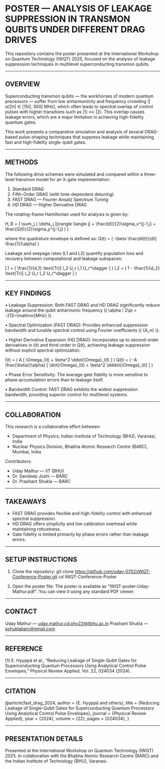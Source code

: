 POSTER — ANALYSIS OF LEAKAGE SUPPRESSION IN TRANSMON QUBITS UNDER DIFFERENT DRAG DRIVES
=======================================================================================

This repository contains the poster presented at the International Workshop on Quantum Technology (IWQT) 2025, focused on the analysis of leakage suppression techniques in multilevel superconducting transmon qubits.

---------------------------------------------------------------------------------------
OVERVIEW
---------------------------------------------------------------------------------------

Superconducting transmon qubits — the workhorses of modern quantum processors — suffer from low anharmonicity and frequency crowding (|α/2π| ∈ [150, 300] MHz), which often leads to spectral overlap of control pulses with higher transitions such as |1⟩ ↔ |2⟩.
This overlap causes leakage errors, which are a major limitation in achieving high-fidelity quantum gates.

This work presents a comparative simulation and analysis of several DRAG-based pulse-shaping techniques that suppress leakage while maintaining fast and high-fidelity single-qubit gates.

---------------------------------------------------------------------------------------
METHODS
---------------------------------------------------------------------------------------

The following drive schemes were simulated and compared within a three-level transmon model for an X-gate implementation:

1. Standard DRAG
2. Fifth-Order DRAG (with time-dependent detuning)
3. FAST DRAG — Fourier Ansatz Spectrum Tuning
4. HD DRAG — Higher Derivative DRAG

The rotating-frame Hamiltonian used for analysis is given by:

H_R = \( \sum_j ( \delta_j |j\rangle \langle j| + \frac{I(t)}{2}\sigma_x^{j-1,j} + \frac{Q(t)}{2}\sigma_y^{j-1,j} ) \)

where the quadrature envelope is defined as:
Q(t) = \( -\beta \frac{dI(t)}{dt} \frac{1}{\alpha} \)

Leakage and seepage rates (L1 and L2) quantify population loss and recovery between computational and leakage subspaces:

L1 = \( \frac{1}{d_1} \text{Tr}[ I_2 U_r I_1 U_r^\dagger ] \)
L2 = \( 1 - \frac{1}{d_2} \text{Tr}[ I_2 U_r I_2 U_r^\dagger ] \)

---------------------------------------------------------------------------------------
KEY FINDINGS
---------------------------------------------------------------------------------------

• Leakage Suppression:
  Both FAST DRAG and HD DRAG significantly reduce leakage around the qubit anharmonic frequency (\( \alpha / 2\pi = -212~\mathrm{MHz} \)).

• Spectral Optimization (FAST DRAG):
  Provides enhanced suppression bandwidth and tunable spectral control using Fourier coefficients (\( \{A_n\} \)).

• Higher Derivative Expansion (HD DRAG):
  Incorporates up to second-order derivatives in I(t) and third-order in Q(t), achieving leakage suppression without explicit spectral optimization.

  I(t) = \( A [ \Omega_I(t) + \beta^2 \ddot{\Omega}_I(t) ] \)
  Q(t) = \( -A \frac{\beta}{\alpha} [ \dot{\Omega}_I(t) + \beta^2 \dddot{\Omega}_I(t) ] \)

• Phase Error Sensitivity:
  The average gate fidelity is more sensitive to phase accumulation errors than to leakage itself.

• Bandwidth Control:
  FAST DRAG exhibits the widest suppression bandwidth, providing superior control for multilevel systems.

---------------------------------------------------------------------------------------
COLLABORATION
---------------------------------------------------------------------------------------

This research is a collaborative effort between:

- Department of Physics, Indian Institute of Technology (BHU), Varanasi, India
- Nuclear Physics Division, Bhabha Atomic Research Centre (BARC), Mumbai, India

Contributors:
- Uday Mathur — IIT (BHU)
- Dr. Sandeep Joshi — BARC
- Dr. Prashant Shukla — BARC

---------------------------------------------------------------------------------------
TAKEAWAYS
---------------------------------------------------------------------------------------

- FAST DRAG provides flexible and high-fidelity control with enhanced spectral suppression.
- HD DRAG offers simplicity and low calibration overhead while maintaining robustness.
- Gate fidelity is limited primarily by phase errors rather than leakage errors.

---------------------------------------------------------------------------------------
SETUP INSTRUCTIONS
---------------------------------------------------------------------------------------

1. Clone the repository:
   git clone https://github.com/uday-0702/IWQT-Conference-Poster.git
   cd IWQT-Conference-Poster

2. Open the poster file:
   The poster is available as "IWQT-poster-Uday-Mathur.pdf".
   You can view it using any standard PDF viewer.

---------------------------------------------------------------------------------------
CONTACT
---------------------------------------------------------------------------------------

Uday Mathur — uday.mathur.cd.phy22@itbhu.ac.in
Prashant Shukla — pshuklabarc@gmail.com

---------------------------------------------------------------------------------------
REFERENCE
---------------------------------------------------------------------------------------

[1] E. Hyyppä et al.,
“Reducing Leakage of Single-Qubit Gates for Superconducting Quantum Processors Using Analytical Control Pulse Envelopes,”
Physical Review Applied, Vol. 22, 024034 (2024).

---------------------------------------------------------------------------------------
CITATION
---------------------------------------------------------------------------------------

@article{fast_drag_2024,
  author  = {E. Hyyppä and others},
  title   = {Reducing Leakage of Single-Qubit Gates for Superconducting Quantum Processors Using Analytical Control Pulse Envelopes},
  journal = {Physical Review Applied},
  year    = {2024},
  volume  = {22},
  pages   = {024034},
}

---------------------------------------------------------------------------------------
PRESENTATION DETAILS
---------------------------------------------------------------------------------------

Presented at the International Workshop on Quantum Technology (IWQT) 2025.
In collaboration with the Bhabha Atomic Research Centre (BARC) and the Indian Institute of Technology (BHU), Varanasi.
